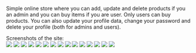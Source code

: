 Simple online store where you can add, update and delete products if you an admin and
you can buy items if you are user. Only users can buy products. You can also update your
profile data, change your password and delete your profile (both for admins and users).

Screenshots of the site:<br>
![](screenshots/1.jpg)
![](screenshots/2.jpg)
![](screenshots/3.jpg)
![](screenshots/4.jpg)
![](screenshots/5.jpg)
![](screenshots/6.jpg)
![](screenshots/7.jpg)
![](screenshots/8.jpg)
![](screenshots/9.jpg)
![](screenshots/10.jpg)
![](screenshots/11.jpg)
![](screenshots/12.jpg)
![](screenshots/13.jpg)
![](screenshots/14.jpg)
![](screenshots/15.jpg)